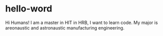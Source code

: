 # hello-word

Hi Humans!
I am a master in HIT in HRB, I want to learn code.
My major is areonaustic and astronaustic manufacturing engineering.
